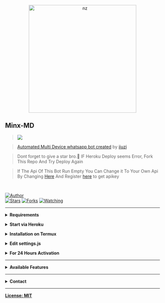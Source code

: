 <p align="center">
<img src="https://telegra.ph/file/558c21a243c3e793bfd1c.jpg" alt="nz" width="350"/>
</p>

## Minx-MD

> <a href="https://youtube.com/channel/UCfowItQEURVV4VjaWT-aocA"><img src="https://img.shields.io/badge/Tutorial-Video-ff0000?style=for-the-badge&logo=youtube&logoColor=ff000000&link=https://www.youtube.com/c/BOTINDO" /><br>

> [Automated Multi Device whatsapp bot created](https://github.com/iiuzi-0x/Minx-MD) by [iiuzi](github.com/iiuzi-0x)

> Dont forget to give a star bro.🥲 IF Heroku Deploy seems Error, Fork This Repo And Try Deploy Again

> If The Api Of This Bot Run Empty You Can Change it To Your Own Api By Changing [Here](https://github.com/iiuzi-0x/Minx-MD/blob/master/settings.js#L18) And Register [here](https://zenzapis.xyz/) to get apikey


</br>

<a href="https://github.com/iiuzi-0x"><img title="Author" src="https://img.shields.io/badge/Author-iiuzi-blue.svg?color=54aeff&style=for-the-badge&logo=github" /></a>  
<a href="https://github.com/iiuzi-0x/Minx-MD"><img title="Stars" src="https://img.shields.io/github/stars/iiuzi-0x/Minx-MD?color=54aeff&style=flat-square" /></a>
<a href="https://github.com/iiuzi-0x/Minx-MD/network/members"><img title="Forks" src="https://img.shields.io/github/forks/iiuzi-0x/Minx-MD?color=54aeff&style=flat-square" /></a>
<a href="https://github.com/iiuzi-0x/Minx-MD/watchers"><img title="Watching" src="https://img.shields.io/github/watchers/iiuzi-0x/Minx-MD?label=watchers&color=54aeff&style=flat-square" /></a> <br>

---

<!-- Requirements -->
<b><details><summary>Requirements</summary></b>
* Some Text Editor
* [Node JS](https://nodejs.org/en/)
* [Git](https://git-scm.com/downloads)
* [FFMPEG](https://ffmpeg.org/download.html)
  
```bash
Add FFmpeg to PATH environment variable
```
</details>


<!-- Start via Heroku -->
<b><details><summary>Start via Heroku</summary></b>

* Scan QR In Your Whatsapp From [Here](https://replit.com/@iiuzi-0x/Md-Scanner?outputonly=1&lite=1)
* Fork This Repo By Clicking [Here](https://github.com/iiuzi-0x/Minx-MD/fork)
* then Deploy The Bot From [Here](https://heroku.com/deploy)
* Wait 5-10 Min To Deploy 
* After Deploying On The Worker And Check The Logs

</details>



<!-- Installation via Termux -->
<b><details><summary>Installation on Termux</summary></b>
```bash
> apt update
> apt upgrade
> pkg update && pkg upgrade
> pkg install bash
> pkg install libwebp
> pkg install git -y
> pkg install nodejs -y 
> pkg install ffmpeg -y 
> pkg install wget
> pkg install imagemagick -y
> git clone https://github.com/iiuzi-0x/Minx-MD
> cd Gojo-Satoru
> npm install
```
</details>

<!-- Edit -->
<b><details><summary>Edit settings.js</summary></b>
```bash
global.APIKeys = {
	'https://zenzapis.xyz': 'YOURAPIKEY',
}
  
global.owner = ["9185XXXXXX"]
global.ownername = ["YourName"]
```
</details>


<!-- 24hrs-->
<b><details><summary>For 24 Hours Activation</summary></b>

```bash
npm i -g pm2 && pm2 start index.js && pm2 save && pm2 logs
```

</details>

----


<b><details><summary>Available Features</summary><br>
	
| Features |  Availability |
| :------: |  :----------: |
|   Convert     |       ✅     |
|   Database     |       ✅     |
|   Owner     |       ✅    |
|   Islami     |       ✅     |
|   Downloader     |       ✅     |
|   Webzone     |       ✅[      |
|   Searching     |       ✅      |
|   Textpro     |       ✅      |
|   Ephoto     |       ✅     |
|   Anime Web     |       ✅      |
|   Stalker     |       ✅      |
|   Random Text     |       ✅     |
|   Random Image     |       ✅     |
|   Nekos Life     |       ✅      |
|   More Nsfw     |       ✅      |
|   Creator     |       ✅      |

</details>


----

<!-- Contact Owner -->
<b><details><summary>Contact</summary></b>

## ```Connect With Me```
<p align="center">
<a href="https://wa.me/918590451659"><img src="https://img.shields.io/badge/Contact iiuzi-25D366?style=for-the-badge&logo=whatsapp&logoColor=white" />
<a href="https://youtube.com/channel/UCfowItQEURVV4VjaWT-aocA"><img src="https://img.shields.io/badge/Subscribe iiuzi-ff0000?style=for-the-badge&logo=youtube&logoColor=ff000000&link=https://www.youtube.com/c/BOTINDO" /><br>
</p>

</details>


</details><hr>


License: [MIT](https://github.com/iiuzi-0x/LICENSE)
